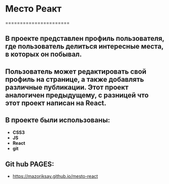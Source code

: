 # Место Реакт
======================

В проекте представлен профиль пользователя, где пользователь делиться интересные места, в которых он побывал.
---------

Пользователь может редактировать свой профиль на странице, а также добавлять различные публикации.
Этот проект аналогичен предыдущему, с разницей что этот проект написан на React.
---------

## В проекте были использованы:
* **CSS3** 
* **JS**
* **React**
* **git**

## Git hub PAGES:
* https://mazoriksay.github.io/mesto-react
